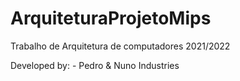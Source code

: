 # ArquiteturaProjetoMips

Trabalho de Arquitetura de computadores 2021/2022

Developed by: - Pedro & Nuno Industries
               
